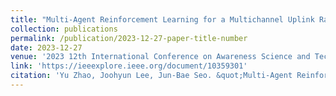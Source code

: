 ```yaml
---
title: "Multi-Agent Reinforcement Learning for a Multichannel Uplink Random Access: Congestion Game Perspective"
collection: publications
permalink: /publication/2023-12-27-paper-title-number
date: 2023-12-27
venue: '2023 12th International Conference on Awareness Science and Technology (iCAST)'
link: 'https://ieeexplore.ieee.org/document/10359301'
citation: 'Yu Zhao, Joohyun Lee, Jun-Bae Seo. &quot;Multi-Agent Reinforcement Learning for a Multichannel Uplink Random Access: Congestion Game Perspective.&quot; <i>2023 12th International Conference on Awareness Science and Technology (iCAST)</i>, Taichung, Taiwan, 2023, pp. 156-160.'
---
```

